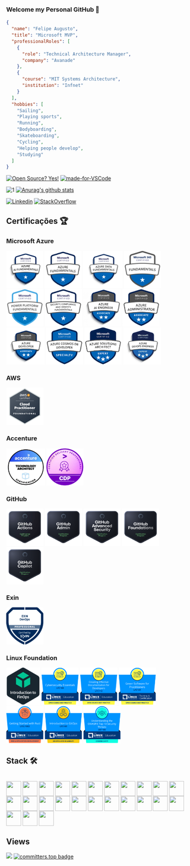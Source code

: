 ### Welcome my Personal GitHub 👋

````json
{
  "name": "Felipe Augusto",
  "title": "Microsoft MVP",
  "professionalRoles": [
    {
      "role": "Technical Architecture Manager",
      "company": "Avanade"
    },
    {
      "course": "MIT Systems Architecture",
      "institution": "Infnet"
    }
  ],
  "hobbies": [
    "Sailing",
    "Playing sports",
    "Running",
    "Bodyboarding",
    "Skateboarding",
    "Cycling",
    "Helping people develop",
    "Studying"
  ]
}
````
[![Open Source? Yes!](https://badgen.net/badge/Open%20Source%20%3F/Yes%21/blue?icon=github)](https://github.com/felipementel/badges/)
[![made-for-VSCode](https://img.shields.io/badge/Made%20for-VSCode-1f425f.svg)](https://code.visualstudio.com/)

![1](https://github-readme-stats-sigma-five.vercel.app/api/top-langs/?username=felipementel&layout=compact&theme=blue-green)
[![Anurag's github stats](https://github-readme-stats-sigma-five.vercel.app/api?username=felipementel&theme=blue-green)](https://github.com/felipementel/github-readme-stats)

[![Linkedin](https://img.shields.io/badge/LinkedIn-blue?style=for-the-badge&logo=Linkedin)](https://www.linkedin.com/in/felipementel/)
[![StackOverflow](https://img.shields.io/badge/Stackoverflow-lightgrey?style=for-the-badge&logo=stack-overflow)](https://stackoverflow.com/users/8104755/felipe-augusto?tab=profile)

## Certificações 🏆

### Microsoft Azure

<div>
  <img height="100" style="max-width: 150px; object-fit: contain;" src="docs/images/azure/azure-fundamentals-ai-900.png" alt="Azure AI Fundamentals" />
  <img height="100" style="max-width: 150px; object-fit: contain;" src="docs/images/azure/azure-fundamentals-az-900.png" alt="Azure Fundamentals" />
  <img height="100" style="max-width: 150px; object-fit: contain;" src="docs/images/azure/azure-fundamentals-dp-900.png" alt="Azure Data Fundamentals" />
  <img height="100" style="max-width: 150px; object-fit: contain;" src="docs/images/azure/azure-fundamentals-ms-900.png" alt="Microsoft 365 Fundamentals" />
  <img height="100" style="max-width: 150px; object-fit: contain;" src="docs/images/azure/azure-fundamentals-pl-900.png" alt="Power Platform Fundamentals" />
  <img height="100" style="max-width: 150px; object-fit: contain;" src="docs/images/azure/azure-fundamentals-sc-900.png" alt="Security Fundamentals" />
  <img height="100" style="max-width: 150px; object-fit: contain;" src="docs/images/azure/azure-associate-ai-102.png" alt="Azure AI Engineer Associate" />
  <img height="100" style="max-width: 150px; object-fit: contain;" src="docs/images/azure/azure-associate-az-104.png" alt="Azure Administrator Associate" />
  <img height="100" style="max-width: 150px; object-fit: contain;" src="docs/images/azure/azure-associate-az-204.png" alt="Azure Developer Associate" />
  <img height="100" style="max-width: 150px; object-fit: contain;" src="docs/images/azure/azure-specialist-dp-420.png" alt="Azure Cosmos DB Developer Specialist" />
  <img height="100" style="max-width: 150px; object-fit: contain;" src="docs/images/azure/azure-expert-az-305.png" alt="Azure Solutions Architect Expert" />
  <img height="100" style="max-width: 150px; object-fit: contain;" src="docs/images/azure/azure-expert-az-400.png" alt="DevOps Engineer Expert" />
</div>

### AWS

<div>
  <img height="100" style="max-width: 150px; object-fit: contain;" src="docs/images/aws/aws-cloud-practitioner.png" alt="AWS Cloud Practitioner" />
</div>

### Accenture

<div>
  <img height="100" style="max-width: 150px; object-fit: contain;" src="docs/images/accenture/accenture-arquitetura.png" alt="Accenture Arquitectura" />
  <img height="100" style="max-width: 150px; object-fit: contain;" src="docs/images/accenture/accenture-cdp.png" alt="Accenture CDP" />
</div>

### GitHub

<div>
  <img height="100" style="max-width: 150px; object-fit: contain;" src="docs/images/github/github-actions.png" alt="GitHub Actions" />
  <img height="100" style="max-width: 150px; object-fit: contain;" src="docs/images/github/github-administration.png" alt="GitHub Administration" />
  <img height="100" style="max-width: 150px; object-fit: contain;" src="docs/images/github/github-advanced-security.png" alt="GitHub Advanced Security" />
  <img height="100" style="max-width: 150px; object-fit: contain;" src="docs/images/github/github-foundations.png" alt="GitHub Foundations" />
  <img height="100" style="max-width: 150px; object-fit: contain;" src="docs/images/github/github-copilot.png" alt="GitHub Copilot" />
</div>

### Exin

<div>
  <img height="100" style="max-width: 150px; object-fit: contain;" src="docs/images/exin/exin-devops-professional.png" alt="Exin DevOps Professional" />
</div>

### Linux Foundation

<div>
  <img height="100" style="max-width: 150px; object-fit: contain;" src="docs/images/the-linux-foundation/finops.png" alt="FinOps" />
  <img height="100" style="max-width: 150px; object-fit: contain;" src="docs/images/the-linux-foundation/LFC108.png" alt="LFC108" />
  <img height="100" style="max-width: 150px; object-fit: contain;" src="docs/images/the-linux-foundation/LFC112.png" alt="LFC112" />
  <img height="100" style="max-width: 150px; object-fit: contain;" src="docs/images/the-linux-foundation/LFC131.png" alt="LFC131" />
  <img height="100" style="max-width: 150px; object-fit: contain;" src="docs/images/the-linux-foundation/LFEL1002.png" alt="LFEL1002" />
  <img height="100" style="max-width: 150px; object-fit: contain;" src="docs/images/the-linux-foundation/LFS169.png" alt="LFS169" />
  <img height="100" style="max-width: 150px; object-fit: contain;" src="docs/images/the-linux-foundation/SKF100.png" alt="SKF100" />
</div>

## Stack 🛠️

<div style="display: inline_block"><br>
    <img align="center" height="40" width="40" src="https://cdn.jsdelivr.net/gh/devicons/devicon/icons/apachekafka/apachekafka-original-wordmark.svg" />
    <img align="center" height="40" width="40" src="https://cdn.jsdelivr.net/gh/devicons/devicon/icons/azure/azure-original.svg" />
    <img align="center" height="40" width="40" src="https://cdn.jsdelivr.net/gh/devicons/devicon/icons/visualstudio/visualstudio-plain.svg" />
    <img align="center" height="40" width="40" src="https://cdn.jsdelivr.net/gh/devicons/devicon/icons/vscode/vscode-original.svg" />
    <img align="center" height="40" width="40" src="https://cdn.jsdelivr.net/gh/devicons/devicon/icons/csharp/csharp-original.svg" />
    <img align="center" height="40" width="40" src="https://cdn.jsdelivr.net/gh/devicons/devicon/icons/docker/docker-original.svg" />
    <img align="center" height="40" width="40" src="https://cdn.jsdelivr.net/gh/devicons/devicon/icons/kubernetes/kubernetes-plain.svg" />
    <img align="center" height="40" width="40" src="https://cdn.jsdelivr.net/gh/devicons/devicon/icons/git/git-original.svg" />
    <img align="center" height="40" width="40" src="https://cdn.jsdelivr.net/gh/devicons/devicon/icons/github/github-original.svg" />
    <img align="center" height="40" width="40" src="https://cdn.jsdelivr.net/gh/devicons/devicon/icons/grafana/grafana-original.svg" />
    <img align="center" height="40" width="40" src="https://cdn.jsdelivr.net/gh/devicons/devicon/icons/heroku/heroku-original.svg" />
    <img align="center" height="40" width="40" src="https://cdn.jsdelivr.net/gh/devicons/devicon/icons/markdown/markdown-original.svg" />
    <img align="center" height="40" width="40" src="https://cdn.jsdelivr.net/gh/devicons/devicon/icons/microsoftsqlserver/microsoftsqlserver-plain.svg" />
    <img align="center" height="40" width="40" src="https://cdn.jsdelivr.net/gh/devicons/devicon/icons/mongodb/mongodb-original.svg" />
    <img align="center" height="40" width="40" src="https://cdn.jsdelivr.net/gh/devicons/devicon/icons/mysql/mysql-original.svg" />
    <img align="center" height="40" width="40" src="https://cdn.jsdelivr.net/gh/devicons/devicon/icons/postgresql/postgresql-original.svg" />
    <img align="center" height="40" width="40" src="https://cdn.jsdelivr.net/gh/devicons/devicon/icons/redis/redis-original.svg" />
    <img align="center" height="40" width="40" src="https://cdn.jsdelivr.net/gh/devicons/devicon/icons/prometheus/prometheus-original.svg" />
    <img align="center" height="40" width="40" src="https://cdn.jsdelivr.net/gh/devicons/devicon/icons/nginx/nginx-original.svg" />
    <img align="center" height="40" width="40" src="https://cdn.jsdelivr.net/gh/devicons/devicon/icons/nuget/nuget-original.svg" />
    <img align="center" height="40" width="40" src="https://cdn.jsdelivr.net/gh/devicons/devicon/icons/npm/npm-original-wordmark.svg" />
    <img align="center" height="40" width="40" src="https://cdn.jsdelivr.net/gh/devicons/devicon/icons/ubuntu/ubuntu-plain.svg" />
    <img align="center" height="40" width="40" src="https://cdn.jsdelivr.net/gh/devicons/devicon/icons/jetbrains/jetbrains-original.svg" />
    <img align="center" height="40" width="40" src="https://cdn.jsdelivr.net/gh/devicons/devicon/icons/terraform/terraform-original.svg" />
    <img align="center" height="40" width="40" src="https://cdn.jsdelivr.net/gh/devicons/devicon/icons/ssh/ssh-original.svg" />
</div>

## Views

![](https://komarev.com/ghpvc/?username=felipementel&label=PROFILE+VIEWS&style=for-the-badge&color=brightgreen)
[![committers.top badge](https://user-badge.committers.top/brazil/felipementel.svg)](https://user-badge.committers.top/brazil/felipementel)

<!--
**felipementel/felipementel** is a ✨ _special_ ✨ repository because its `README.md` (this file) appears on your GitHub profile.

Here are some ideas to get you started:

- 🔭 I’m currently working on ...
- 🌱 I’m currently learning ...
- 👯 I’m looking to collaborate on ...
- 🤔 I’m looking for help with ...
- 💬 Ask me about ...
- 📫 How to reach me: ...
- 😄 Pronouns: ...
- ⚡ Fun fact: ...
-->
